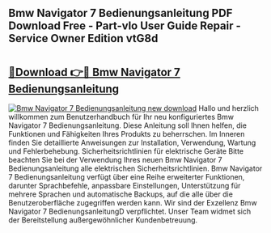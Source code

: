 ## Bmw Navigator 7 Bedienungsanleitung PDF Download Free - Part-vlo User Guide Repair - Service Owner Edition vtG8d

# <h2><a href="http://df4u9d.blite.top/?on=Bmw+Navigator+7+Bedienungsanleitung">🔗Download 👉🔴 Bmw Navigator 7 Bedienungsanleitung</a></h2>

[![Bmw Navigator 7 Bedienungsanleitung new download](https://i.imgur.com/lujVjoI.png)](http://df4u9d.blite.top/?on=Bmw+Navigator+7+Bedienungsanleitung)
Hallo und herzlich willkommen zum Benutzerhandbuch für Ihr neu konfiguriertes Bmw Navigator 7 Bedienungsanleitung. Diese Anleitung soll Ihnen helfen, die Funktionen und Fähigkeiten Ihres Produkts zu beherrschen. Im Inneren finden Sie detaillierte Anweisungen zur Installation, Verwendung, Wartung und Fehlerbehebung. Sicherheitsrichtlinien für elektrische Geräte Bitte beachten Sie bei der Verwendung Ihres neuen Bmw Navigator 7 Bedienungsanleitung alle elektrischen Sicherheitsrichtlinien. Bmw Navigator 7 Bedienungsanleitung verfügt über eine Reihe erweiterter Funktionen, darunter Sprachbefehle, anpassbare Einstellungen, Unterstützung für mehrere Sprachen und automatische Backups, auf die alle über die Benutzeroberfläche zugegriffen werden kann. Wir sind der Exzellenz Bmw Navigator 7 BedienungsanleitungD verpflichtet. Unser Team widmet sich der Bereitstellung außergewöhnlicher Kundenbetreuung.
